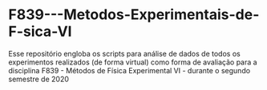 # F839---Metodos-Experimentais-de-F-sica-VI
Esse repositório engloba os scripts para análise de dados de todos os experimentos realizados (de forma virtual) como forma de avaliação para a disciplina F839 - Métodos de Física Experimental VI - durante o segundo semestre de 2020
